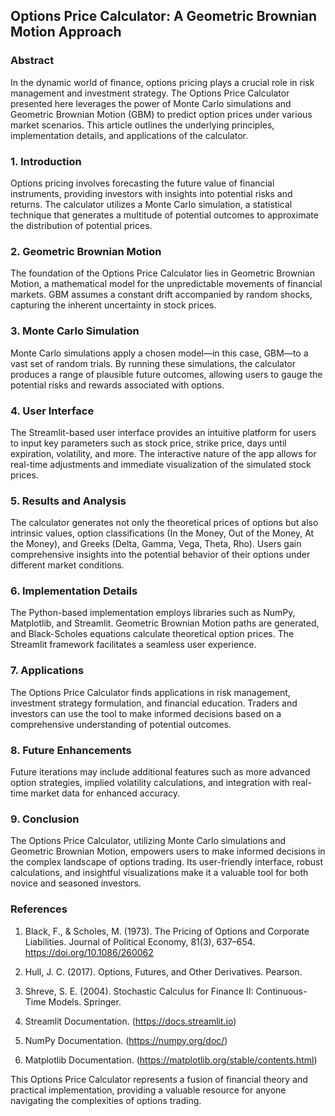 ## Options Price Calculator: A Geometric Brownian Motion Approach

### Abstract

In the dynamic world of finance, options pricing plays a crucial role in risk management and investment strategy. The Options Price Calculator presented here leverages the power of Monte Carlo simulations and Geometric Brownian Motion (GBM) to predict option prices under various market scenarios. This article outlines the underlying principles, implementation details, and applications of the calculator.

### 1. Introduction

Options pricing involves forecasting the future value of financial instruments, providing investors with insights into potential risks and returns. The calculator utilizes a Monte Carlo simulation, a statistical technique that generates a multitude of potential outcomes to approximate the distribution of potential prices.

### 2. Geometric Brownian Motion

The foundation of the Options Price Calculator lies in Geometric Brownian Motion, a mathematical model for the unpredictable movements of financial markets. GBM assumes a constant drift accompanied by random shocks, capturing the inherent uncertainty in stock prices.

### 3. Monte Carlo Simulation

Monte Carlo simulations apply a chosen model—in this case, GBM—to a vast set of random trials. By running these simulations, the calculator produces a range of plausible future outcomes, allowing users to gauge the potential risks and rewards associated with options.

### 4. User Interface

The Streamlit-based user interface provides an intuitive platform for users to input key parameters such as stock price, strike price, days until expiration, volatility, and more. The interactive nature of the app allows for real-time adjustments and immediate visualization of the simulated stock prices.

### 5. Results and Analysis

The calculator generates not only the theoretical prices of options but also intrinsic values, option classifications (In the Money, Out of the Money, At the Money), and Greeks (Delta, Gamma, Vega, Theta, Rho). Users gain comprehensive insights into the potential behavior of their options under different market conditions.

### 6. Implementation Details

The Python-based implementation employs libraries such as NumPy, Matplotlib, and Streamlit. Geometric Brownian Motion paths are generated, and Black-Scholes equations calculate theoretical option prices. The Streamlit framework facilitates a seamless user experience.

### 7. Applications

The Options Price Calculator finds applications in risk management, investment strategy formulation, and financial education. Traders and investors can use the tool to make informed decisions based on a comprehensive understanding of potential outcomes.

### 8. Future Enhancements

Future iterations may include additional features such as more advanced option strategies, implied volatility calculations, and integration with real-time market data for enhanced accuracy.

### 9. Conclusion

The Options Price Calculator, utilizing Monte Carlo simulations and Geometric Brownian Motion, empowers users to make informed decisions in the complex landscape of options trading. Its user-friendly interface, robust calculations, and insightful visualizations make it a valuable tool for both novice and seasoned investors.

### References

1. Black, F., & Scholes, M. (1973). The Pricing of Options and Corporate Liabilities. Journal of Political Economy, 81(3), 637–654. https://doi.org/10.1086/260062

2. Hull, J. C. (2017). Options, Futures, and Other Derivatives. Pearson.

3. Shreve, S. E. (2004). Stochastic Calculus for Finance II: Continuous-Time Models. Springer.

4. Streamlit Documentation. (https://docs.streamlit.io)

5. NumPy Documentation. (https://numpy.org/doc/)

6. Matplotlib Documentation. (https://matplotlib.org/stable/contents.html)

This Options Price Calculator represents a fusion of financial theory and practical implementation, providing a valuable resource for anyone navigating the complexities of options trading.
